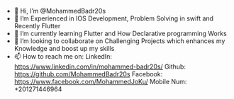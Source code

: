 - 👋 Hi, I’m @MohammedBadr20s
- 👀 I’m Experienced in IOS Development, Problem Solving in swift and Recently Flutter 
- 🌱 I’m currently learning Flutter and How Declarative programming Works
- 💞️ I’m looking to collaborate on Challenging Projects which enhances my Knowledge and boost up my skills
- 📫 How to reach me on:
LinkedIn: https://www.linkedin.com/in/mohammed-badr20s/
Github: https://github.com/MohammedBadr20s
Facebook: https://www.facebook.com/MohammedJoKu/
Mobile Num: +201271446964

<!---
MohammedBadr20s/MohammedBadr20s is a ✨ special ✨ repository because its `README.md` (this file) appears on your GitHub profile.
You can click the Preview link to take a look at your changes.
--->
